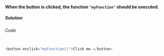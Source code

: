 #### When the **button** is clicked, the **function** `"myFunction"` should be executed.

<h5>Solution</h5>

###### Code

```JavaScript

<button onclick="myFunction()">Click me.</button>

```
